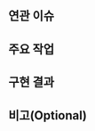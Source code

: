 <!--PR 작성 전 체크 리스트
타이틀은 “이번 작업을 한 문장의 메시지로 요약한 것”으로 설정합니다.

완료 작업 목록을 기록합니다. (WHAT)

커밋이 작게 쪼개져 있기 때문에 맥락을 알 수 있도록 어떤 작업을 완료했는지 드러나야 합니다.
완료하지 않은 것은 반드시 제외합니다. 동작 화면이 있다면 스크린 캡처를 포함합니다.
고민과 해결 과정을 기록합니다. (HOW+WHY)

어떤 문제를 해결하려고 무엇을 시도했는지, 결과적으로 어떻게 해결했는지 포함합니다.

PR 작성 후 충돌이 안 나는지 확인할 것

<위 내용은 모두 삭제하고 PR 보내세요>

---- 절취선 ---- -->

## 연관 이슈

## 주요 작업

## 구현 결과

## 비고(Optional)
